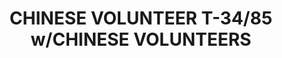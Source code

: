 ---
layout: product
title: "CHINESE VOLUNTEER T-34/85 w/CHINESE VOLUNTEERS"
price: "7000" 
desc: "Maketa"
img_path: "/assets/img/DRA9158.webp"
brand: "Dragon"
available: false
special_offer: false
new: false
soon: false
cat: "010000"
subcat: "010600"
subsubcat: "0N/A"
sifra: "DRA9158"
popular: false
spec: false
---